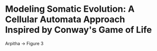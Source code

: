# Modeling Somatic Evolution: A Cellular Automata Approach Inspired by Conway's Game of Life
Arpitha -> Figure 3
